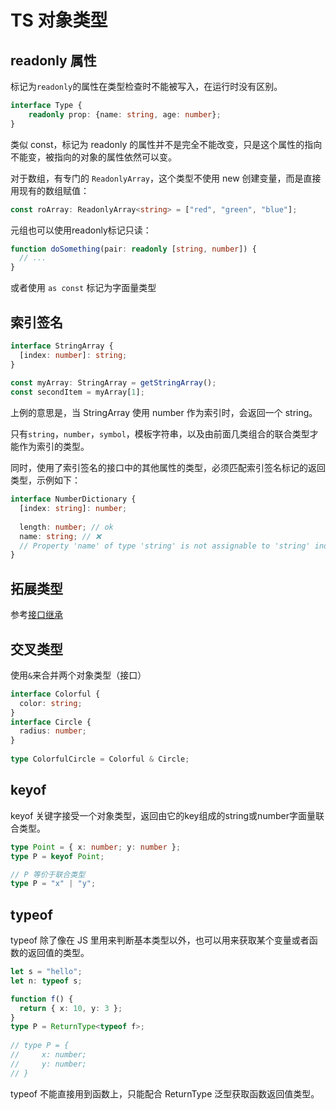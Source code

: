 # TS 对象类型
## readonly 属性
标记为`readonly`的属性在类型检查时不能被写入，在运行时没有区别。

```ts
interface Type {
    readonly prop: {name: string, age: number};
}
```

类似 const，标记为 readonly 的属性并不是完全不能改变，只是这个属性的指向不能变，被指向的对象的属性依然可以变。

对于数组，有专门的 `ReadonlyArray`，这个类型不使用 new 创建变量，而是直接用现有的数组赋值：
```ts
const roArray: ReadonlyArray<string> = ["red", "green", "blue"];
```

元组也可以使用readonly标记只读：
```ts
function doSomething(pair: readonly [string, number]) {
  // ...
}
```

或者使用 `as const` 标记为字面量类型

## 索引签名

```ts
interface StringArray {
  [index: number]: string;
}
 
const myArray: StringArray = getStringArray();
const secondItem = myArray[1];
```

上例的意思是，当 StringArray 使用 number 作为索引时，会返回一个 string。

只有`string`，`number`，`symbol`，模板字符串，以及由前面几类组合的联合类型才能作为索引的类型。

同时，使用了索引签名的接口中的其他属性的类型，必须匹配索引签名标记的返回类型，示例如下：
```ts
interface NumberDictionary {
  [index: string]: number;
 
  length: number; // ok
  name: string; // ❌
  // Property 'name' of type 'string' is not assignable to 'string' index type 'number'.
}
```

## 拓展类型
参考[接口继承](./Interface.md#接口继承)

## 交叉类型
使用`&`来合并两个对象类型（接口）

```ts
interface Colorful {
  color: string;
}
interface Circle {
  radius: number;
}
 
type ColorfulCircle = Colorful & Circle;
```


## keyof
keyof 关键字接受一个对象类型，返回由它的key组成的string或number字面量联合类型。

```ts
type Point = { x: number; y: number };
type P = keyof Point;

// P 等价于联合类型
type P = "x" | "y";
```

## typeof
typeof 除了像在 JS 里用来判断基本类型以外，也可以用来获取某个变量或者函数的返回值的类型。

```ts
let s = "hello";
let n: typeof s;

function f() {
  return { x: 10, y: 3 };
}
type P = ReturnType<typeof f>;
    
// type P = {
//     x: number;
//     y: number;
// }
```

typeof 不能直接用到函数上，只能配合 ReturnType 泛型获取函数返回值类型。

